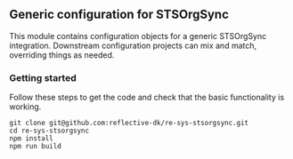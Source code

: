 ## Generic configuration for STSOrgSync ##

This module contains configuration objects for a generic STSOrgSync
integration. Downstream configuration projects can mix and match, overriding
things as needed.

### Getting started ###

Follow these steps to get the code and check that the basic functionality is
working.

```
git clone git@github.com:reflective-dk/re-sys-stsorgsync.git
cd re-sys-stsorgsync
npm install
npm run build
```
